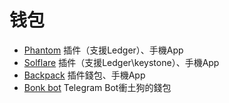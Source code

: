 # 钱包

- [Phantom](https://phantom.app/) 插件（支援Ledger）、手機App
- [Solflare](https://solflare.com/) 插件（支援Ledger\keystone）、手機App
- [Backpack](https://www.backpack.app/) 插件錢包、手機App
- [Bonk bot](https://t.me/bonkbot_bot?start=ref_kowei) Telegram Bot衝土狗的錢包
